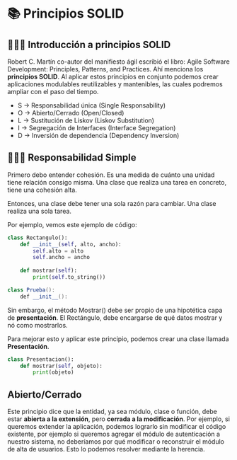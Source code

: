 # 📚 Principios SOLID

## 👨🏽‍🏫 Introducción a principios SOLID

Robert C. Martín co-autor del manifiesto ágil escribió el libro: Agile Software Development: Principles, Patterns, and Practices. Ahí menciona los **principios SOLID**. Al aplicar estos principios en conjunto podemos crear aplicaciones modulables reutilizables y mantenibles, las cuales podremos ampliar con el paso del tiempo.

- S -> Responsabilidad única (Single Responsability)
- O -> Abierto/Cerrado (Open/Closed)
- L -> Sustitución de Liskov (Liskov Substitution)
- I -> Segregación de Interfaces (Interface Segregation)
- D -> Inversión de dependencia (Dependency Inversion)

## 👩🏽‍🏭 Responsabilidad Simple

Primero debo entender cohesión. Es una medida de cuánto una unidad tiene relación consigo misma. Una clase que realiza una tarea en concreto, tiene una cohesión alta.

Entonces, una clase debe tener una sola razón para cambiar. Una clase realiza una sola tarea.

Por ejemplo, vemos este ejemplo de código:

```python
class Rectangulo():
    def __init__(self, alto, ancho):
        self.alto = alto
        self.ancho = ancho
    
    def mostrar(self):
        print(self.to_string()) 

```
```csharp
class Prueba():
    def __init__():

```
Sin embargo, el método Mostrar() debe ser propio de una hipotética capa de **presentación**. El Rectángulo, debe encargarse de qué datos mostrar y nó como mostrarlos.

Para mejorar esto y aplicar este principio, podemos crear una clase llamada **Presentación**.

```python
class Presentacion():
    def mostrar(self, objeto):
        print(objeto) 

```


## Abierto/Cerrado ##

Este principio dice que la entidad, ya sea módulo, clase o función, debe estar **abierta a la extensión**, pero **cerrada a la modificación**. Por ejemplo, si queremos extender la aplicación, podemos lograrlo sin modificar el código existente, por ejemplo si queremos agregar el módulo de autenticación a nuestro sistema, no deberíamos por qué modificar o reconstruir el módulo de alta de usuarios. Esto lo podemos resolver mediante la herencia.
